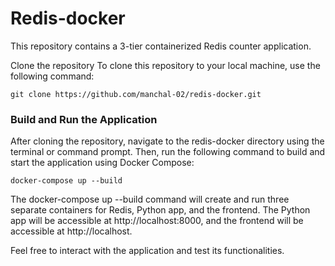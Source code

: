 # Redis-docker
This repository contains a 3-tier containerized Redis counter application.

Clone the repository
To clone this repository to your local machine, use the following command:
```
git clone https://github.com/manchal-02/redis-docker.git
```
### Build and Run the Application
After cloning the repository, navigate to the redis-docker directory using the terminal or command prompt. Then, run the following command to build and start the application using Docker Compose:
```
docker-compose up --build
```
The docker-compose up --build command will create and run three separate containers for Redis, Python app, and the frontend. The Python app will be accessible at http://localhost:8000, and the frontend will be accessible at http://localhost.

Feel free to interact with the application and test its functionalities.
